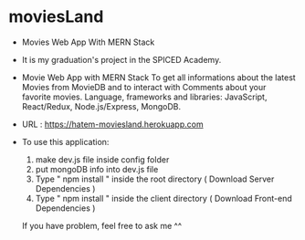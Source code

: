 # moviesLand
 - Movies Web App With MERN Stack
 - It is my graduation's project in the SPICED Academy.
 - Movie Web App with MERN Stack
   To get all informations about the latest
   Movies from MovieDB and to interact with
   Comments about your favorite movies.
   Language, frameworks and libraries:
   JavaScript, React/Redux, Node.js/Express,
   MongoDB.
  - URL : https://hatem-moviesland.herokuapp.com
  
  - To use this application:
    1. make dev.js file inside config folder
    2. put mongoDB info into dev.js file
    3. Type " npm install " inside the root directory ( Download Server Dependencies )
    4. Type " npm install " inside the client directory ( Download Front-end Dependencies )

    If you have problem, feel free to ask me ^^
